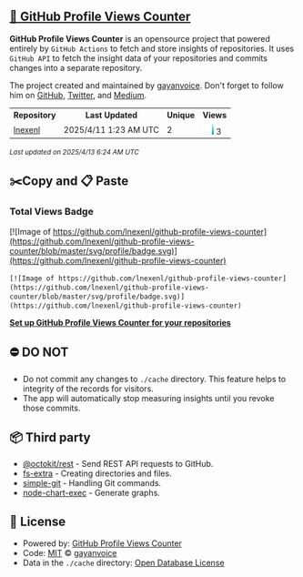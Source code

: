 ## [🚀 GitHub Profile Views Counter](https://github.com/gayanvoice/github-profile-views-counter)
**GitHub Profile Views Counter** is an opensource project that powered entirely by  `GitHub Actions` to fetch and store insights of repositories.
It uses `GitHub API` to fetch the insight data of your repositories and commits changes into a separate repository.

The project created and maintained by [gayanvoice](https://github.com/gayanvoice). Don't forget to follow him on [GitHub](https://github.com/gayanvoice), [Twitter](https://twitter.com/gayanvoice), and [Medium](https://gayanvoice.medium.com/).

<table>
	<tr>
		<th>
			Repository
		</th>
		<th>
			Last Updated
		</th>
		<th>
			Unique
		</th>
		<th>
			Views
		</th>
	</tr>
	<tr>
		<td>
			<a href="https://github.com/lnexenl/github-profile-views-counter/tree/master/readme/451155789/year.md">
				lnexenl
			</a>
		</td>
		<td>
			2025/4/11 1:23 AM UTC
		</td>
		<td>
			2
		</td>
		<td>
			<img alt="Response time graph" src="https://github.com/lnexenl/github-profile-views-counter/raw/master/graph/451155789/small/year.png" height="20"> 3
		</td>
	</tr>
</table>

<small><i>Last updated on 2025/4/13 6:24 AM UTC</i></small>

## ✂️Copy and 📋 Paste
### Total Views Badge
[![Image of https://github.com/lnexenl/github-profile-views-counter](https://github.com/lnexenl/github-profile-views-counter/blob/master/svg/profile/badge.svg)](https://github.com/lnexenl/github-profile-views-counter)

```readme
[![Image of https://github.com/lnexenl/github-profile-views-counter](https://github.com/lnexenl/github-profile-views-counter/blob/master/svg/profile/badge.svg)](https://github.com/lnexenl/github-profile-views-counter)
```
[**Set up GitHub Profile Views Counter for your repositories**](https://github.com/gayanvoice/github-profile-views-counter)
## ⛔ DO NOT
- Do not commit any changes to `./cache` directory. This feature helps to integrity of the records for visitors.
- The app will automatically stop measuring insights until you revoke those commits.
## 📦 Third party

- [@octokit/rest](https://www.npmjs.com/package/@octokit/rest) - Send REST API requests to GitHub.
- [fs-extra](https://www.npmjs.com/package/fs-extra) - Creating directories and files.
- [simple-git](https://www.npmjs.com/package/simple-git) - Handling Git commands.
- [node-chart-exec](https://www.npmjs.com/package/node-chart-exec) - Generate graphs.
## 📄 License
- Powered by: [GitHub Profile Views Counter](https://github.com/gayanvoice/github-profile-views-counter)
- Code: [MIT](./LICENSE) © [gayanvoice](https://github.com/gayanvoice)
- Data in the `./cache` directory: [Open Database License](https://opendatacommons.org/licenses/odbl/1-0/)